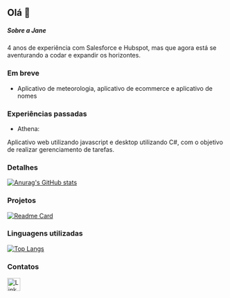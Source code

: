 ## Olá 👋

##### Sobre a Jane
4 anos de experiência com Salesforce e Hubspot, mas que agora está se aventurando a codar e expandir os horizontes.

### Em breve
- Aplicativo de meteorologia, aplicativo de ecommerce e aplicativo de nomes

### Experiências passadas
- Athena:
  
Aplicativo web utilizando javascript e desktop utilizando C#, com o objetivo de realizar gerenciamento de tarefas.

### Detalhes

[![Anurag's GitHub stats](https://github-readme-stats.vercel.app/api?username=janeferreira&show_icons=true&theme=dark)](https://github.com/anuraghazra/github-readme-stats)

### Projetos

[![Readme Card](https://github-readme-stats.vercel.app/api/pin/?username=janeferreira&repo=variavel&theme=dark)](https://github.com/anuraghazra/github-readme-stats)

### Linguagens utilizadas

[![Top Langs](https://github-readme-stats.vercel.app/api/top-langs/?username=janeferreira&layout=compact)](https://github.com/anuraghazra/github-readme-stats)

### Contatos

[<img src='https://img.shields.io/badge/LinkedIn-0077B5?style=for-the-badge&logo=linkedin&logoColor=white' alt='Linkedin' height='30'>](https://www.linkedin.com/in/janefs/)
<!--
**janeferreira/janeferreira** is a ✨ _special_ ✨ repository because its `README.md` (this file) appears on your GitHub profile.

Here are some ideas to get you started:

- 🔭 I’m currently working on ...
- 🌱 I’m currently learning ...
- 👯 I’m looking to collaborate on ...
- 🤔 I’m looking for help with ...
- 💬 Ask me about ...
- 📫 How to reach me: ...
- 😄 Pronouns: ...
- ⚡ Fun fact: ...
-->
